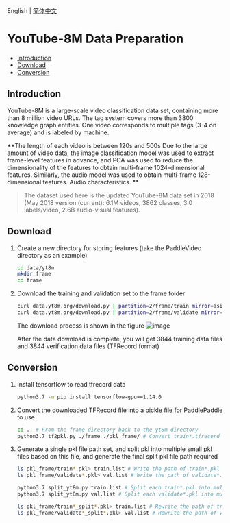 English | [简体中文](../../zh-CN/dataset/youtube8m.md)

# YouTube-8M Data Preparation

- [Introduction](#Introduction)
- [Download](#Download)
- [Conversion](#Conversion)


## Introduction

YouTube-8M is a large-scale video classification data set, containing more than 8 million video URLs. The tag system covers more than 3800 knowledge graph entities. One video corresponds to multiple tags (3-4 on average) and is labeled by machine.

**The length of each video is between 120s and 500s
Due to the large amount of video data, the image classification model was used to extract frame-level features in advance, and PCA was used to reduce the dimensionality of the features to obtain multi-frame 1024-dimensional features. Similarly, the audio model was used to obtain multi-frame 128-dimensional features. Audio characteristics. **
> The dataset used here is the updated YouTube-8M data set in 2018 (May 2018 version (current): 6.1M videos, 3862 classes, 3.0 labels/video, 2.6B audio-visual features).
  

## Download
1. Create a new directory for storing features (take the PaddleVideo directory as an example)
    ```bash
    cd data/yt8m
    mkdir frame
    cd frame
    ```
2. Download the training and validation set to the frame folder
    ```bash
    curl data.yt8m.org/download.py | partition=2/frame/train mirror=asia python
    curl data.yt8m.org/download.py | partition=2/frame/validate mirror=asia python
    ```
    The download process is shown in the figure
    ![image](https://user-images.githubusercontent.com/23737287/140709613-1e2d6ec0-a82e-474d-b220-7803065b0153.png)

    After the data download is complete, you will get 3844 training data files and 3844 verification data files (TFRecord format)

## Conversion
1. Install tensorflow to read tfrecord data
    ```bash
    python3.7 -m pip install tensorflow-gpu==1.14.0
    ```
2. Convert the downloaded TFRecord file into a pickle file for PaddlePaddle to use
    ```bash
    cd .. # From the frame directory back to the yt8m directory
    python3.7 tf2pkl.py ./frame ./pkl_frame/ # Convert train*.tfrecord and validate*.tfrecord in the frame folder to pkl format
    ```
3. Generate a single pkl file path set, and split pkl into multiple small pkl files based on this file, and generate the final split pkl file path required
    ```bash
    ls pkl_frame/train*.pkl> train.list # Write the path of train*.pkl to train.list
    ls pkl_frame/validate*.pkl> val.list # Write the path of validate*.pkl into val.list

    python3.7 split_yt8m.py train.list # Split each train*.pkl into multiple train*_split*.pkl
    python3.7 split_yt8m.py val.list # Split each validate*.pkl into multiple validate*_split*.pkl
    
    ls pkl_frame/train*_split*.pkl> train.list # Rewrite the path of train*_split*.pkl into train.list
    ls pkl_frame/validate*_split*.pkl> val.list # Rewrite the path of validate*_split*.pkl into val.list
    ``` 
